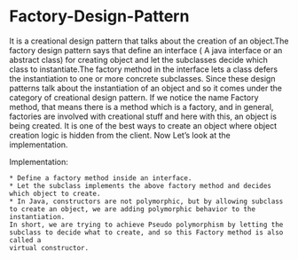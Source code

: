 # Factory-Design-Pattern

It is a creational design pattern that talks about the creation of an object.The factory design pattern says that define an interface ( A java interface or
an abstract class) for creating object and let the subclasses decide which class to instantiate.The factory method in the interface lets a class defers the
instantiation to one or more concrete subclasses. Since these design patterns talk about the instantiation of an object and so it comes under the category 
of creational design pattern. If we notice the name Factory method, that means there is a method which is a factory, and in general, factories are involved
with creational stuff and here with this, an object is being created. It is one of the best ways to create an object where object creation logic is hidden
from the client. Now Let’s look at the implementation.

Implementation: 

    * Define a factory method inside an interface. 
    * Let the subclass implements the above factory method and decides which object to create. 
    * In Java, constructors are not polymorphic, but by allowing subclass to create an object, we are adding polymorphic behavior to the instantiation.
    In short, we are trying to achieve Pseudo polymorphism by letting the subclass to decide what to create, and so this Factory method is also called a 
    virtual constructor.
